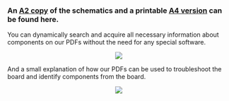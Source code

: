 ### An [A2 copy](https://github.com/MustafaBiyikli/SMAQ/blob/master/Hardware/Schematics/Schematics-Full-A2.PDF) of the schematics and a printable [A4 version](https://github.com/MustafaBiyikli/SMAQ/blob/master/Hardware/Schematics/Schematics-Printable-A4.PDF) can be found here.

You can dynamically search and acquire all necessary information about components on our PDFs without the need for any special software.

<p align="center">
        <img src="https://github.com/MustafaBiyikli/SMAQ/blob/master/Hardware/HW_Resources/DynamicPDFExplanation.gif" />
    </a>
</p>

And a small explanation of how our PDFs can be used to troubleshoot the board and identify components from the board.

<p align="center">
        <img src="https://github.com/MustafaBiyikli/SMAQ/blob/master/Hardware/HW_Resources/TroubleshootWithOurPDFs.gif" />
    </a>
</p>
